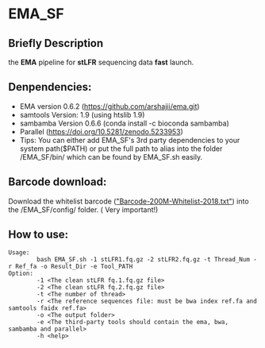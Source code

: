 # EMA_SF

Briefly Description
---

the **EMA** pipeline for **stLFR** sequencing data **fast** launch.

Denpendencies:
---

+ EMA version 0.6.2 (https://github.com/arshajii/ema.git)
+ samtools Version: 1.9 (using htslib 1.9)
+ sambamba Version 0.6.6 (conda install -c bioconda sambamba)
+ Parallel (https://doi.org/10.5281/zenodo.5233953)
+ Tips: You can either add EMA_SF's 3rd party dependencies to your system path($PATH) or put the full path to alias into the folder /EMA_SF/bin/ which can be found by EMA_SF.sh easily.

Barcode download:
---
Download the whitelist barcode (["Barcode-200M-Whitelist-2018.txt"](https://zenodo.org/record/7690490)) into the /EMA_SF/config/ folder. ( Very important!)

How to use:
---
```
Usage:
        bash EMA_SF.sh -1 stLFR1.fq.gz -2 stLFR2.fq.gz -t Thread_Num -r Ref_fa -o Result_Dir -e Tool_PATH 
Option:
        -1 <The clean stLFR fq.1.fq.gz file> 
        -2 <The clean stLFR fq.2.fq.gz file> 
        -t <The number of thread> 
        -r <The reference sequences file: must be bwa index ref.fa and samtools faidx ref.fa> 
        -o <The output folder> 
        -e <The third-party tools should contain the ema, bwa, sambamba and parallel> 
        -h <help> 
```
